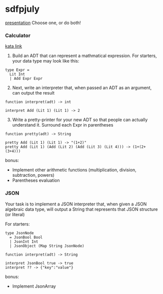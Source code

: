 # sdfpjuly
[presentation](https://docs.google.com/presentation/d/1rNw7aVbKJ5AVBUDOnLrKPRBrNvEN3Pm1N602w_hUAp0/edit?usp=sharing)
Choose one, or do both!

### Calculator
[kata link](https://www.codewars.com/kata/huttons-razor/discuss/haskell)

1. Build an ADT that can represent a mathmatical expression. For starters, your data type may look like this:
```
type Expr =
  Lit Int
  | Add Expr Expr
```

2. Next, write an interpreter that, when passed an ADT as an argument, can output the result
```
function interpret(adt) -> int

interpret Add (Lit 1) (Lit 1) -> 2
```
3. Write a pretty-printer for your new ADT so that people can actually understand it. Surround each Expr in parentheses
```
function pretty(adt) -> String

pretty Add (Lit 1) (Lit 1) -> "(1+2)"
pretty Add (Lit 1) (Add (Lit 2) (Add (Lit 3) (Lit 4))) -> (1+(2+(3+4)))
```

bonus:
* Implement other arithmetic functions (multiplication, division, subtraction, powers)
* Parentheses evaluation

### JSON
Your task is to implement a JSON interpreter that, when given a JSON algebraic data type, will output a String that represents that JSON structure (or literal)

For starters:
```
type JsonNode 
  = JsonBool Bool
  | JsonInt Int
  | JsonObject (Map String JsonNode)
```

```
function interpret(adt) -> String

interpret JsonBool true -> true
interpret ?? -> {"key":"value"}
```

bonus:
* Implement JsonArray
